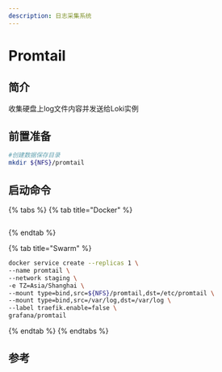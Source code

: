```yaml
---
description: 日志采集系统
---
```


# Promtail

## 简介

收集硬盘上log文件内容并发送给Loki实例



## 前置准备

```bash
#创建数据保存目录
mkdir ${NFS}/promtail

```

## 启动命令

{% tabs %}
{% tab title="Docker" %}
```bash

```
{% endtab %}

{% tab title="Swarm" %}
```bash
docker service create --replicas 1 \
--name promtail \
--network staging \
-e TZ=Asia/Shanghai \
--mount type=bind,src=${NFS}/promtail,dst=/etc/promtail \
--mount type=bind,src=/var/log,dst=/var/log \
--label traefik.enable=false \
grafana/promtail
```
{% endtab %}
{% endtabs %}



## 参考

